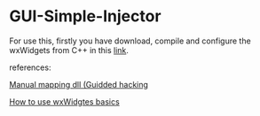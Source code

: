 # GUI-Simple-Injector

For use this, firstly you have download, compile and configure the wxWidgets from C++ in this <a href="https://www.youtube.com/watch?v=ONYW3hBbk-8">link</a>.



references: 

<a href="https://www.youtube.com/watch?v=qzZTXcBu3cE">Manual mapping dll (Guidded hacking</a>

<a href="https://www.youtube.com/playlist?list=PLFk1_lkqT8MbVOcwEppCPfjGOGhLvcf9G">How to use wxWidgtes basics</a>

